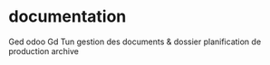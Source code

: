 # documentation
Ged odoo Gd Tun
gestion des documents & dossier
planification de production
archive
